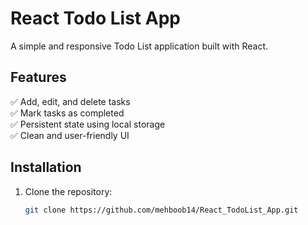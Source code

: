 # React Todo List App  

A simple and responsive Todo List application built with React.  

## Features  
✅ Add, edit, and delete tasks  
✅ Mark tasks as completed  
✅ Persistent state using local storage  
✅ Clean and user-friendly UI  

## Installation  

1. Clone the repository:  
   ```sh
   git clone https://github.com/mehboob14/React_TodoList_App.git
